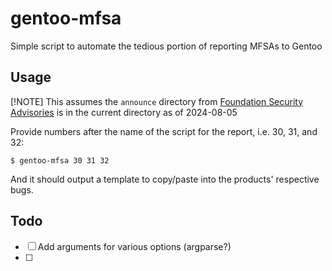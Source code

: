 # gentoo-mfsa

Simple script to automate the tedious portion of reporting MFSAs to Gentoo

## Usage

[!NOTE]
This assumes the `announce` directory from [Foundation Security Advisories](https://github.com/mozilla/foundation-security-advisories) is in the current directory as of 2024-08-05

Provide numbers after the name of the script for the report, i.e. 30, 31, and 32:

```
$ gentoo-mfsa 30 31 32
```

And it should output a template to copy/paste into the products' respective bugs.

## Todo

- [ ] Add arguments for various options (argparse?)
- [ ] 
